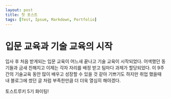```yaml
---
layout: post
title: 첫 포스트
tags: [Test, Ipsum, Markdown, Portfolio]
---
```


# 입문 교육과 기술 교육의 시작

입사 후 처음 받게되는 입문 교육이 어느새 끝나고 기술 교육이 시작되었다. 
어색했던 동기들과 금새 친해지고 이제는 각자 자리를 배정 받고 팀마다 과제가 할당되었다. 
이 9주간의 기술교육 동안 많이 배우고 성장할 수 있을 것 같아 기쁘기도 하지만 취업 했을때 내 블로그에 썼던 글 처럼 부족한만큼 더 더욱 열심히 해야겠다.

토스트루키 5기 화이팅!
